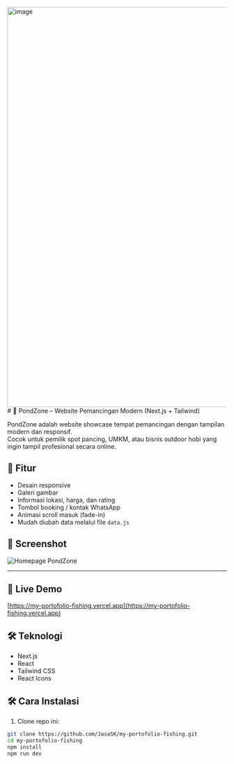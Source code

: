 <img width="1891" height="920" alt="image" src="https://github.com/user-attachments/assets/50227205-3e44-43ac-af3f-86c7be41bab9" /># 🎣 PondZone – Website Pemancingan Modern (Next.js + Tailwind)

PondZone adalah website showcase tempat pemancingan dengan tampilan modern dan responsif.  
Cocok untuk pemilik spot pancing, UMKM, atau bisnis outdoor hobi yang ingin tampil profesional secara online.

## 🚀 Fitur

- Desain responsive
- Galeri gambar
- Informasi lokasi, harga, dan rating
- Tombol booking / kontak WhatsApp
- Animasi scroll masuk (fade-in)
- Mudah diubah data melalui file `data.js`

## 📸 Screenshot
![Homepage PondZone](https://github.com/user-attachments/assets/93e5ef91-5471-4856-a581-ce52860ac3ca)

---
## 🔗 Live Demo
[https://my-portofolio-fishing.vercel.app](https://my-portofolio-fishing.vercel.app)

## 🛠️ Teknologi
- Next.js
- React
- Tailwind CSS
- React Icons

## 🛠️ Cara Instalasi

1. Clone repo ini:
```bash
git clone https://github.com/JasaSK/my-portofolio-fishing.git
cd my-portofolio-fishing
npm install
npm run dev


